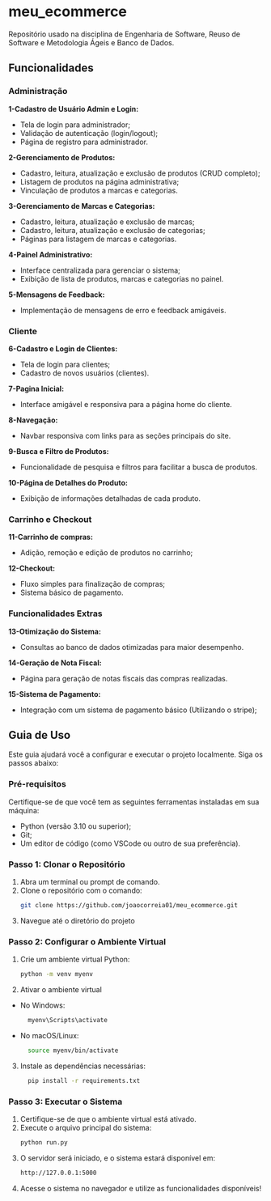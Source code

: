 # meu_ecommerce
Repositório usado na disciplina de Engenharia de Software, Reuso de Software e Metodologia Ágeis e Banco de Dados.


## Funcionalidades

### Administração

**1-Cadastro de Usuário Admin e Login:**
- Tela de login para administrador;
- Validação de autenticação (login/logout);
- Página de registro para administrador.

**2-Gerenciamento de Produtos:**
- Cadastro, leitura, atualização e exclusão de produtos (CRUD completo);
- Listagem de produtos na página administrativa;
- Vinculação de produtos a marcas e categorias.

**3-Gerenciamento de Marcas e Categorias:**
- Cadastro, leitura, atualização e exclusão de marcas;
- Cadastro, leitura, atualização e exclusão de categorias;
- Páginas para listagem de marcas e categorias.

**4-Painel Administrativo:**
- Interface centralizada para gerenciar o sistema;
- Exibição de lista de produtos, marcas e categorias no painel.

**5-Mensagens de Feedback:**
- Implementação de mensagens de erro e feedback amigáveis.


### Cliente

**6-Cadastro e Login de Clientes:**
- Tela de login para clientes;
- Cadastro de novos usuários (clientes).

**7-Pagina Inicial:**
- Interface amigável e responsiva para a página home do cliente.

**8-Navegação:**
- Navbar responsiva com links para as seções principais do site.

**9-Busca e Filtro de Produtos:**
- Funcionalidade de pesquisa e filtros para facilitar a busca de produtos.

**10-Página de Detalhes do Produto:**
- Exibição de informações detalhadas de cada produto.


### Carrinho e Checkout

**11-Carrinho de compras:**
- Adição, remoção e edição de produtos no carrinho;

**12-Checkout:**
- Fluxo simples para finalização de compras;
- Sistema básico de pagamento.


### Funcionalidades Extras

**13-Otimização do Sistema:**
- Consultas ao banco de dados otimizadas para maior desempenho.

**14-Geração de Nota Fiscal:**
- Página para geração de notas fiscais das compras realizadas.

**15-Sistema de Pagamento:**
- Integração com um sistema de pagamento básico (Utilizando o stripe);




## Guia de Uso
Este guia ajudará você a configurar e executar o projeto localmente. Siga os passos abaixo:

### Pré-requisitos
Certifique-se de que você tem as seguintes ferramentas instaladas em sua máquina:
- Python (versão 3.10 ou superior);
- Git;
- Um editor de código (como VSCode ou outro de sua preferência).


### Passo 1: Clonar o Repositório
1. Abra um terminal ou prompt de comando.
2. Clone o repositório com o comando:
     ```bash
    git clone https://github.com/joaocorreia01/meu_ecommerce.git

3. Navegue até o diretório do projeto

### Passo 2: Configurar o Ambiente Virtual
1. Crie um ambiente virtual Python:
     ```bash
    python -m venv myenv
2. Ativar o ambiente virtual
- No Windows:
    ```bash
      myenv\Scripts\activate
- No macOS/Linux:
    ```bash
      source myenv/bin/activate
3. Instale as dependências necessárias:
    ```bash
      pip install -r requirements.txt

### Passo 3: Executar o Sistema
1. Certifique-se de que o ambiente virtual está ativado.
2. Execute o arquivo principal do sistema:
     ```bash
    python run.py
3. O servidor será iniciado, e o sistema estará disponível em:
     ```bash
    http://127.0.0.1:5000
4. Acesse o sistema no navegador e utilize as funcionalidades disponíveis!





